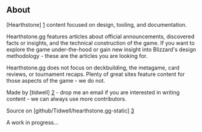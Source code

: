 About
--

[Hearthstone] [1] content focused on design, tooling, and documentation.

Hearthstone.gg features articles about official announcements, discovered facts or insights, and the technical construction of the game.  If you want to explore the game under-the-hood or gain new insight into Blizzard's design methodology - these are the articles you are looking for.

Hearthstone.gg does not focus on deckbuilding, the metagame, card reviews, or tournament recaps.  Plenty of great sites feature content for those aspects of the game - we do not.

Made by [tidwell] [2] - drop me an email if you are interested in writing content - we can always use more contributors.

Source on [github/Tidwell/hearthstone.gg-static] [3]

A work in progress...

  [1]: http://www.playhearthstone.com    "Hearthstone"
  [2]: mailto:aaron.tidwell@gmail.com    "Send Email"
  [3]: https://github.com/Tidwell/hearthstone.gg-static    "Source on Github"